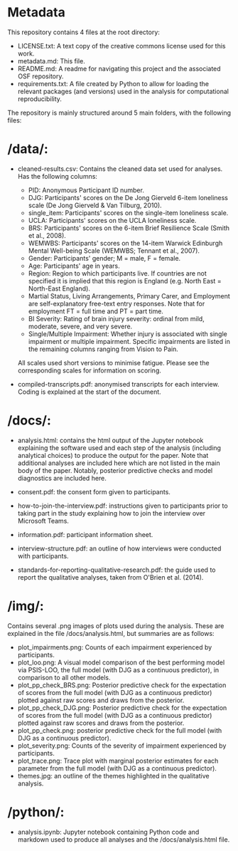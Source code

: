 # Metadata

This repository contains 4 files at the root directory:

- LICENSE.txt: A text copy of the creative commons license used for this work.
- metadata.md: This file.
- README.md: A readme for navigating this project and the associated OSF repository.
- requirements.txt: A file created by Python to allow for loading the relevant packages (and versions) used in the analysis for computational reproducibility.

The repository is mainly structured around 5 main folders, with the following files:

# /data/:

- cleaned-results.csv: Contains the cleaned data set used for analyses. Has the following columns:
    - PID: Anonymous Participant ID number.
    - DJG: Participants' scores on the De Jong Gierveld 6-item loneliness scale (De Jong Gierveld & Van Tilburg, 2010).
    - single_item: Participants' scores on the single-item loneliness scale. 
    - UCLA: Participants' scores on the UCLA loneliness scale.
    - BRS: Participants' scores on the 6-item Brief Resilience Scale (Smith et al., 2008).
    - WEMWBS: Participants' scores on the 14-item Warwick Edinburgh Mental Well-being Scale (WEMWBS; Tennant et al., 2007).
    - Gender: Participants' gender; M = male, F = female.
    - Age: Participants' age in years.
    - Region: Region to which participants live. If countries are not specified it is implied that this region is England (e.g. North East = North-East England).
    - Martial Status, Living Arrangements, Primary Carer, and Employment are self-explanatory free-text entry responses. Note that for employment FT = full time and PT = part time.
    - BI Severity: Rating of brain injury severity: ordinal from mild, moderate, severe, and very severe.
    - Single/Multiple Impairment: Whether injury is associated with single impairment or multiple impairment. Specific impairments are listed in the remaining columns ranging from Vision to Pain. 

    All scales used short versions to minimise fatigue. Please see the corresponding scales for information on scoring.
    
- compiled-transcripts.pdf: anonymised transcripts for each interview. Coding is explained at the start of the document.

# /docs/:

- analysis.html: contains the html output of the Jupyter notebook explaining the software used and each step of the analysis (including analytical choices) to produce the output for the paper. Note that additional analyses are included here which are not listed in the main body of the paper. Notably, posterior predictive checks and model diagnostics are included here.

- consent.pdf: the consent form given to participants.
- how-to-join-the-interview.pdf: instructions given to participants prior to taking part in the study explaining how to join the interview over Microsoft Teams.
- information.pdf: participant information sheet.
- interview-structure.pdf: an outline of how interviews were conducted with participants.
- standards-for-reporting-qualitative-research.pdf: the guide used to report the qualitative analyses, taken from O'Brien et al. (2014).

# /img/:

Contains several .png images of plots used during the analysis. These are explained in the file /docs/analysis.html, but summaries are as follows:

- plot_impairments.png: Counts of each impairment experienced by participants.
- plot_loo.png: A visual model comparison of the best performing model via PSIS-LOO, the full model (with DJG as a continuous predictor), in comparison to all other models.
- plot_pp_check_BRS.png: Posterior predictive check for the expectation of scores from the full model (with DJG as a continuous predictor) plotted against raw scores and draws from the posterior.
- plot_pp_check_DJG.png: Posterior predictive check for the expectation of scores from the full model (with DJG as a continuous predictor) plotted against raw scores and draws from the posterior.
- plot_pp_check.png: posterior predictive check for the full model (with DJG as a continuous predictor).
- plot_severity.png: Counts of the severity of impairment experienced by participants.
- plot_trace.png: Trace plot with marginal posterior estimates for each parameter from the full model (with DJG as a continuous predictor).
- themes.jpg: an outline of the themes highlighted in the qualitative analysis.

# /python/:

- analysis.ipynb: Jupyter notebook containing Python code and markdown used to produce all analyses and the /docs/analysis.html file.